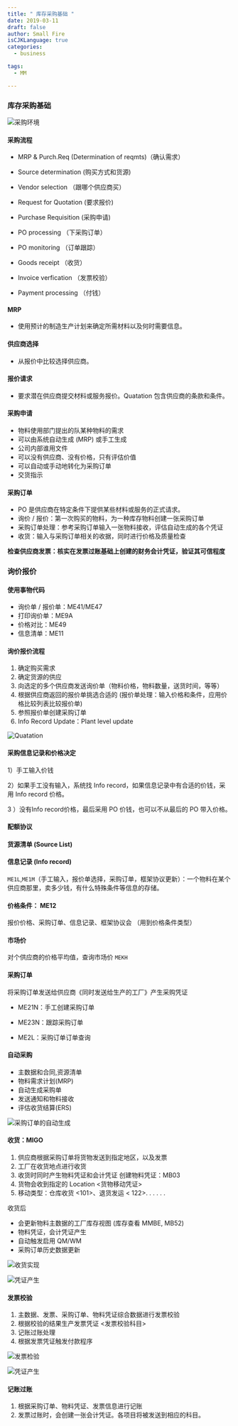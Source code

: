 ```yaml
---
title: " 库存采购基础 "
date: 2019-03-11
draft: false
author: Small Fire
isCJKLanguage: true
categories: 
  - business

tags: 
  - MM

---
```


### 库存采购基础  ###

![采购环境](/images/MM/Buy.png)

#### 采购流程  ####
- MRP & Purch.Req (Determination of reqmts)（确认需求）

 - Source determination (购买方式和货源)
 - Vendor selection （跟哪个供应商买）
 - Request for Quotation (要求报价)
 - Purchase Requisition (采购申请)
 - PO processing （下采购订单）
 - PO monitoring （订单跟踪）
 - Goods receipt （收货）
 - Invoice verfication （发票校验）
 - Payment processing （付钱）

#### MRP

 - 使用预计的制造生产计划来确定所需材料以及何时需要信息。

#### 供应商选择

 - 从报价中比较选择供应商。

#### 报价请求

 - 要求潜在供应商提交材料或服务报价。Quatation 包含供应商的条款和条件。

#### 采购申请

- 物料使用部门提出的队某种物料的需求
- 可以由系统自动生成 (MRP) 或手工生成
-  公司内部谁用文件
- 可以没有供应商、没有价格，只有评估价值
- 可以自动或手动地转化为采购订单
- 交货指示

#### 采购订单

- PO 是供应商在特定条件下提供某些材料或服务的正式请求。
- 询价 / 报价：第一次购买的物料，为一种库存物料创建一张采购订单
- 采购订单处理：参考采购订单输入一张物料接收，评估自动生成的各个凭证
- 收货：输入与采购订单相关的收据，同时进行价格及质量检查

**检查供应商发票：核实在发票过账基础上创建的财务会计凭证，验证其可信程度**

### 询价报价 ###

#### 使用事物代码

 - 询价单 / 报价单：ME41/ME47 
 - 打印询价单：ME9A 
 - 价格对比：ME49 
 - 信息清单：ME11

#### 询价报价流程

1. 确定购买需求
2. 确定货源的供应
3. 向选定的多个供应商发送询价单（物料价格，物料数量，送货时间，等等）
4. 根据供应商返回的报价单挑选合适的 (报价单处理：输入价格和条件，应用价格比较列表比较报价单)
5. 参照报价单创建采购订单
6. Info Record Update：Plant level update

![Quatation](/images/MMPurchasing/Quotation.png)

#### 采购信息记录和价格决定

1）手工输入价钱

2）如果手工没有输入，系统找 Info record，如果信息记录中有合适的价钱，采用 Info record 价格。

3 ）没有Info record价格，最后采用 PO 价钱，也可以不从最后的 PO 带入价格。

#### 配额协议

#### 货源清单 (Source List)

#### 信息记录 (Info record)

`ME1L`,`ME1M`（手工输入，报价单选择，采购订单，框架协议更新）：一个物料在某个供应商那里，卖多少钱，有什么特殊条件等信息的存储。

#### 价格条件： ME12

报价价格、采购订单、信息记录、框架协议会 （用到价格条件类型）

#### 市场价

对个供应商的价格平均值，查询市场价 `MEKH`

#### 采购订单

将采购订单发送给供应商《同时发送给生产的工厂》产生采购凭证

- ME21N：手工创建采购订单


- ME23N：跟踪采购订单


- ME2L：采购订单订单查询


#### 自动采购

 - 主数据和合同,资源清单
 - 物料需求计划(MRP)
 - 自动生成采购单
 - 发送通知和物料接收
 - 评估收货结算(ERS)

![采购订单的自动生成](/images/MM/PRecord.png)

#### 收货：MIGO

1. 供应商根据采购订单将货物发送到指定地区，以及发票
2. 工厂在收货地点进行收货
3. 收货时同时产生物料凭证和会计凭证 创建物料凭证：MB03
4. 货物会收到指定的 Location <货物移动凭证>
5. 移动类型：仓库收货 <101>、退货发运 < 122>. . . . . .

收货后

 - 会更新物料主数据的工厂库存视图 (库存查看 MMBE, MB52)
 - 物料凭证，会计凭证产生
 - 自动触发启用 QM/WM
 - 采购订单历史数据更新

![收货实现](/images/MM/GR.png)

![凭证产生](/images/MM/proof.png)

#### 发票校验

1. 主数据、发票、采购订单、物料凭证综合数据进行发票校验
2. 根据校验的结果生产发票凭证 <发票校验科目>
3. 记账过账处理
4. 根据发票凭证触发付款程序

![发票检验](/images/MM/invoice1.png)

![凭证产生](/images/MM/invoice2.png)

#### 记账过账

1. 根据采购订单、物料凭证、发票信息进行记账
2. 发票过账时，会创建一张会计凭证。各项目将被发送到相应的科目。

